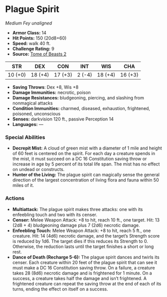 # Plague Spirit

*Medium* *Fey* *unaligned*

- **Armor Class:** 14
- **Hit Points:** 150 (20d8+60)
- **Speed:** walk 40 ft.
- **Challenge Rating:** 9
- **Source:** [Tome of Beasts 2](https://koboldpress.com/kpstore/product/tome-of-beasts-2-for-5th-edition/)

| STR | DEX | CON | INT | WIS | CHA |
| --- | --- | --- | --- | --- | --- |
| 10 (+0) | 18 (+4) | 17 (+3) | 2 (-4) | 18 (+4) | 16 (+3) |

- **Saving Throws**: Dex +8, Wis +8
- **Damage Immunities:** necrotic, poison
- **Damage Resistances:** bludgeoning, piercing, and slashing from nonmagical attacks
- **Condition Immunities:** charmed, diseased, exhaustion, frightened, poisoned, unconscious
- **Senses:** darkvision 120 ft., passive Perception 14
- **Languages:** —
### Special Abilities
- **Decrepit Mist:** A cloud of green mist with a diameter of 1 mile and height of 60 feet is centered on the spirit. For each day a creature spends in the mist, it must succeed on a DC 16 Constitution saving throw or increase in age by 5 percent of its total life span. The mist has no effect on undead or constructs.
- **Hunter of the Living:** The plague spirit can magically sense the general direction of the largest concentration of living flora and fauna within 50 miles of it.
### Actions
- **Multiattack:** The plague spirit makes three attacks: one with its enfeebling touch and two with its censer.
- **Censer:** Melee Weapon Attack: +8 to hit, reach 10 ft., one target. Hit: 13 (2d8 + 4) bludgeoning damage plus 7 (2d6) necrotic damage.
- **Enfeebling Touch:** Melee Weapon Attack: +8 to hit, reach 5 ft., one creature. Hit: 14 (4d6) necrotic damage, and the target’s Strength score is reduced by 1d6. The target dies if this reduces its Strength to 0. Otherwise, the reduction lasts until the target finishes a short or long rest.
- **Dance of Death (Recharge 5-6):** The plague spirit dances and twirls its censer. Each creature within 20 feet of the plague spirit that can see it must make a DC 16 Constitution saving throw. On a failure, a creature takes 28 (8d6) necrotic damage and is frightened for 1 minute. On a success, a creature takes half the damage and isn’t frightened. A frightened creature can repeat the saving throw at the end of each of its turns, ending the effect on itself on a success.
